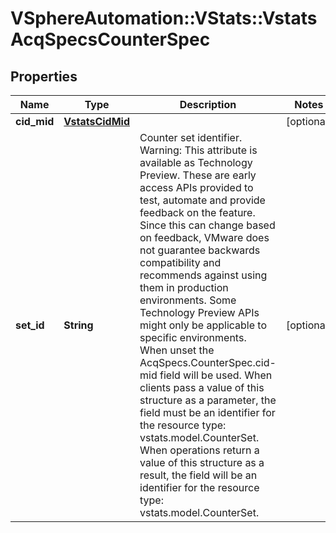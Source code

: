 # VSphereAutomation::VStats::VstatsAcqSpecsCounterSpec

## Properties
Name | Type | Description | Notes
------------ | ------------- | ------------- | -------------
**cid_mid** | [**VstatsCidMid**](VstatsCidMid.md) |  | [optional] 
**set_id** | **String** | Counter set identifier. Warning: This attribute is available as Technology Preview. These are early access APIs provided to test, automate and provide feedback on the feature. Since this can change based on feedback, VMware does not guarantee backwards compatibility and recommends against using them in production environments. Some Technology Preview APIs might only be applicable to specific environments. When unset the AcqSpecs.CounterSpec.cid-mid field will be used. When clients pass a value of this structure as a parameter, the field must be an identifier for the resource type: vstats.model.CounterSet. When operations return a value of this structure as a result, the field will be an identifier for the resource type: vstats.model.CounterSet. | [optional] 


